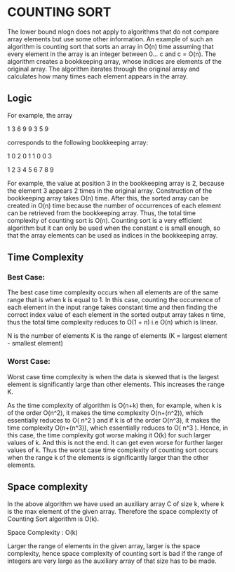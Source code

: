 # COUNTING SORT
The lower bound nlogn does not apply to algorithms that do not compare array
elements but use some other information. An example of such an algorithm is
counting sort that sorts an array in O(n) time assuming that every element in
the array is an integer between 0... c and c = O(n).
The algorithm creates a bookkeeping array, whose indices are elements of the
original array. The algorithm iterates through the original array and calculates
how many times each element appears in the array.
## Logic
For example, the array

1 3 6 9 9 3 5 9

corresponds to the following bookkeeping array:

1 0 2 0 1 1 0 0 3

1 2 3 4 5 6 7 8 9

For example, the value at position 3 in the bookkeeping array is 2, because
the element 3 appears 2 times in the original array.
Construction of the bookkeeping array takes O(n) time. After this, the sorted
array can be created in O(n) time because the number of occurrences of each
element can be retrieved from the bookkeeping array. Thus, the total time
complexity of counting sort is O(n).
Counting sort is a very efficient algorithm but it can only be used when the
constant c is small enough, so that the array elements can be used as indices in
the bookkeeping array.

## Time Complexity

### Best Case:
The best case time complexity occurs when all elements are of the same range that is when k is equal to 1.
In this case, counting the occurrence of each element in the input range takes constant time and then finding
the correct index value of each element in the sorted output array takes n time, thus the total time complexity reduces to O(1 + n) i.e O(n) which is linear.

N is the number of elements
K is the range of elements (K = largest element - smallest element)

### Worst Case:
Worst case time complexity is when the data is skewed that is the largest element is significantly large than other elements. This increases the range K.

As the time complexity of algorithm is O(n+k) then, for example, when k is of the order O(n^2), it makes the time complexity O(n+(n^2)), which essentially
reduces to O( n^2 ) and if k is of the order O(n^3), it makes the time complexity O(n+(n^3)), which essentially reduces to O( n^3 ).
Hence, in this case, the time complexity got worse making it O(k) for such larger values of k. And this is not the end. It can get even worse for further larger values of k.
Thus the worst case time complexity of counting sort occurs when the range k of the elements is significantly larger than the other elements.

## Space complexity

In the above algorithm we have used an auxiliary array C of size k, where k is the max element of the given array. Therefore the space complexity of Counting Sort algorithm is O(k).

Space Complexity : O(k)

Larger the range of elements in the given array, larger is the space complexity, hence space complexity of counting sort is bad if the range of integers are very large as the auxiliary array of that size has to be made.
